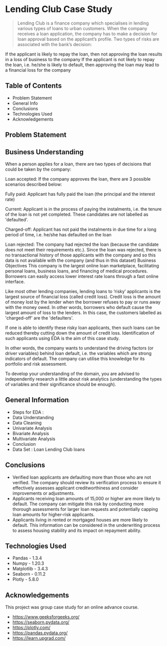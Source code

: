 # Lending Club Case Study
> Lending Club is a finance company which specialises in lending various types of loans to urban customers. When the company receives a loan application, the company has to make a decision for loan approval based on the applicant’s profile. Two types of risks are associated with the bank’s decision:

If the applicant is likely to repay the loan, then not approving the loan results in a loss of business to the company
If the applicant is not likely to repay the loan, i.e. he/she is likely to default, then approving the loan may lead to a financial loss for the company


## Table of Contents
* Problem Statement
* General Info
* Conclusions
* Technologies Used
* Acknowledgements

<!-- You can include any other section that is pertinent to your problem -->
## Problem Statement
## Business Understanding
When a person applies for a loan, there are two types of decisions that could be taken by the company:

Loan accepted: If the company approves the loan, there are 3 possible scenarios described below:

Fully paid: Applicant has fully paid the loan (the principal and the interest rate)

Current: Applicant is in the process of paying the instalments, i.e. the tenure of the loan is not yet completed. These candidates are not labelled as 'defaulted'.

Charged-off: Applicant has not paid the instalments in due time for a long period of time, i.e. he/she has defaulted on the loan

Loan rejected: The company had rejected the loan (because the candidate does not meet their requirements etc.). Since the loan was rejected, there is no transactional history of those applicants with the company and so this data is not available with the company (and thus in this dataset)
Business Objectives
This company is the largest online loan marketplace, facilitating personal loans, business loans, and financing of medical procedures. Borrowers can easily access lower interest rate loans through a fast online interface.

Like most other lending companies, lending loans to ‘risky’ applicants is the largest source of financial loss (called credit loss). Credit loss is the amount of money lost by the lender when the borrower refuses to pay or runs away with the money owed. In other words, borrowers who default cause the largest amount of loss to the lenders. In this case, the customers labelled as 'charged-off' are the 'defaulters'.

If one is able to identify these risky loan applicants, then such loans can be reduced thereby cutting down the amount of credit loss. Identification of such applicants using EDA is the aim of this case study.

In other words, the company wants to understand the driving factors (or driver variables) behind loan default, i.e. the variables which are strong indicators of default. The company can utilise this knowledge for its portfolio and risk assessment.

To develop your understanding of the domain, you are advised to independently research a little about risk analytics (understanding the types of variables and their significance should be enough).

## General Information
- Steps for EDA :
- Data Understanding
- Data Cleaning
- Univariate Analysis
- Bivariate Analysis
- Multivariate Analysis
- Conclusion
- Data Set : Loan Lending Club loans

<!-- You don't have to answer all the questions - just the ones relevant to your project. -->

## Conclusions
- Verified loan applicants are defaulting more than those who are not verified. The company should review its verification process to ensure it effectively assesses applicant creditworthiness and consider improvements or adjustments.
- Applicants receiving loan amounts of 15,000 or higher are more likely to default. The company can mitigate this risk by conducting more thorough assessments for larger loan requests and potentially capping loan amounts for higher-risk applicants.
- Applicants living in rented or mortgaged houses are more likely to default. This information can be considered in the underwriting process to assess housing stability and its impact on repayment ability.


<!-- You don't have to answer all the questions - just the ones relevant to your project. -->


## Technologies Used
- Pandas - 1.3.4
- Numpy - 1.20.3
- Matplotlib - 3.4.3
- Seaborn - 0.11.2
- Plotly - 5.8.0

<!-- As the libraries versions keep on changing, it is recommended to mention the version of library used in this project -->

## Acknowledgements
This project was group case study for an online advance course.
- https://www.geeksforgeeks.org/
- https://seaborn.pydata.org/
- https://plotly.com/
- https://pandas.pydata.org/
- https://learn.upgrad.com/



<!-- Optional -->
<!-- ## License -->
<!-- This project is open source and available under the [... License](). -->

<!-- You don't have to include all sections - just the one's relevant to your project -->
